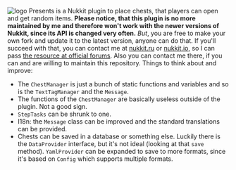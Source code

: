 ![logo](https://github.com/Tee7even/Presents/blob/master/.github/presents.png?raw=true)
Presents is a Nukkit plugin to place chests, that players can open and get random items.
**Please notice, that this plugin is no more maintained by me and therefore won't work with the newer versions of Nukkit, since its API is changed very often.**
*But*, you are free to make your own fork and update it to the latest version, anyone can do that. If you'll succeed with that, you can contact me at [nukkit.ru](nukkit.ru/members/tee7even.7/) or [nukkit.io](forums.nukkit.io/members/tee7even.17/), so I can pass [the resource at official forums](forums.nukkit.io/resources/presents.49/). Also you can contact me there, if you can and are willing to maintain this repository.
Things to think about and improve:
* The `ChestManager` is just a bunch of static functions and variables and so is the `TextTagManager` and the `Message`.
* The functions of the `ChestManager` are basically useless outside of the plugin. Not a good sign.
* `StepTasks` can be shrunk to one.
* I18n: the `Message` class can be improved and the standard translations can be provided.
* Chests can be saved in a database or something else. Luckily there is the `DataProvider` interface, but it's not ideal (looking at that `save` method). `YamlProvider` can be expanded to save to more formats, since it's based on `Config` which supports multiple formats.